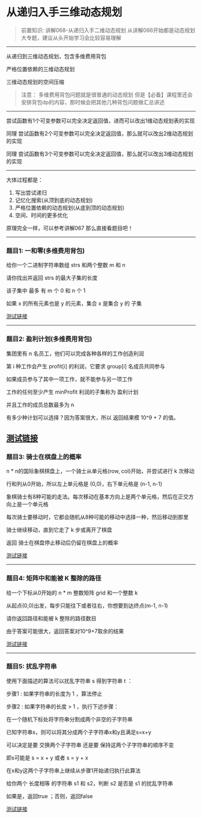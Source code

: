 # 从递归入手三维动态规划

> 前置知识:
> 讲解068-从递归入手二维动态规划
> 从讲解066开始都是动态规划大专题，建议从头开始学习会比较容易理解

---
从递归到三维动态规划，包含多维费用背包

严格位置依赖的三维动态规划

三维动态规划的空间压缩

> 注意：
> 多维费用背包问题就是很普通的动态规划
> 但是【必备】课程里还会安排背包dp的内容，那时候会把其他几种背包问题做汇总讲述

---
尝试函数有1个可变参数可以完全决定返回值，进而可以改出1维动态规划表的实现

同理 尝试函数有2个可变参数可以完全决定返回值，那么就可以改出2维动态规划的实现

同理 尝试函数有3个可变参数可以完全决定返回值，那么就可以改出3维动态规划的实现

---
大体过程都是：

1. 写出尝试递归
2. 记忆化搜索(从顶到底的动态规划)
3. 严格位置依赖的动态规划(从底到顶的动态规划)
4. 空间、时间的更多优化

原理完全一样，可以参考讲解067 那么直接看题目吧！

---

### 题目1: 一和零(多维费用背包)

给你一个二进制字符串数组 strs 和两个整数 m 和 n

请你找出并返回 strs 的最大子集的长度

该子集中 最多 有 m 个 0 和 n 个 1

如果 x 的所有元素也是 y 的元素，集合 x 是集合 y 的 子集

[测试链接](https://leetcode.cn/problems/ones-and-zeroes/)


---

### 题目2: 盈利计划(多维费用背包)

集团里有 n 名员工，他们可以完成各种各样的工作创造利润

第 i 种工作会产生 profit[i] 的利润，它要求 group[i] 名成员共同参与

如果成员参与了其中一项工作，就不能参与另一项工作

工作的任何至少产生 minProfit 利润的子集称为 盈利计划

并且工作的成员总数最多为 n

有多少种计划可以选择？因为答案很大，所以 返回结果模 10^9 + 7 的值。

[测试链接](https://leetcode.cn/problems/profitable-schemes/)
---

### 题目3: 骑士在棋盘上的概率

n * n的国际象棋棋盘上，一个骑士从单元格(row, col)开始，并尝试进行 k 次移动

行和列从0开始，所以左上单元格是 (0,0)，右下单元格是 (n-1, n-1)

象棋骑士有8种可能的走法。每次移动在基本方向上是两个单元格，然后在正交方向上是一个单元格

每次骑士要移动时，它都会随机从8种可能的移动中选择一种，然后移动到那里

骑士继续移动，直到它走了 k 步或离开了棋盘

返回 骑士在棋盘停止移动后仍留在棋盘上的概率

[测试链接](https://leetcode.cn/problems/knight-probability-in-chessboard/)

---

### 题目4: 矩阵中和能被 K 整除的路径

给一个下标从0开始的 n * m 整数矩阵 grid 和一个整数 k

从起点(0,0)出发，每步只能往下或者往右，你想要到达终点(m-1, n-1)

请你返回路径和能被 k 整除的路径数目

由于答案可能很大，返回答案对10^9+7取余的结果

[测试链接](https://leetcode.cn/problems/paths-in-matrix-whose-sum-is-divisible-by-k/)

---

### 题目5: 扰乱字符串

使用下面描述的算法可以扰乱字符串 s 得到字符串 t ：

步骤1 : 如果字符串的长度为 1 ，算法停止

步骤2 : 如果字符串的长度 > 1 ，执行下述步骤：

在一个随机下标处将字符串分割成两个非空的子字符串

已知字符串s，则可以将其分成两个子字符串x和y且满足s=x+y

可以决定是要 交换两个子字符串 还是要 保持这两个子字符串的顺序不变

即s可能是 s = x + y 或者 s = y + x

在x和y这两个子字符串上继续从步骤1开始递归执行此算法

给你两个 长度相等 的字符串 s1 和 s2，判断 s2 是否是 s1 的扰乱字符串

如果是，返回true ；否则，返回false

[测试链接](https://leetcode.cn/problems/scramble-string/)